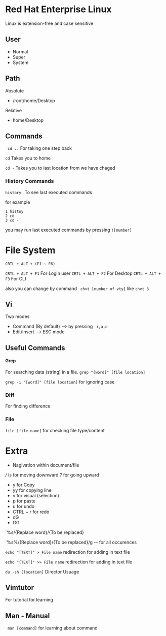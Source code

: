 # Red Hat Enterprise Linux

Linux is extension-free and case sensitive

## User
- Normal
- Super 
- System



## Path
Absolute
-  /root/home/Desktop 

Relative
- home/Desktop

## Commands 

` cd ..`
For taking one step back

` cd `
Takes you to home

` cd - `
Takes you to last location from we have chaged


### History Commands

`history ` To see last executed commands

for example

```
1 histoy
2 cd
3 cd -
```

you may run last executed commands by pressing `![number]` 

# File System



`CRTL + ALT + (F1 ~ F6)` 

`CRTL + ALT + F1` For Login user
`CRTL + ALT + F2` For Desktop
`CRTL + ALT + F3` For CLI

also you can change by command ` chvt [number of vty]` like `chvt 3`


## Vi 
Two modes
- Command (By default) --> by pressing ` i,a,o`
- Edit/Insert --> ESC mode 


## Useful Commands

#### Grep
For searching data (string) in a file.
`grep "[word]" [file location]`


`grep -i "[word]" [file location]` for ignoring case


### Diff
For finding difference 

### File
`file [file name]` for checking file type/content


# Extra

* Nagivation within document/file 

*/* is for moving downward
*?* for going upward

- y for Copy
- yy for copying line
- v for visual (selection)
- p for paste
- u for undo
- CTRL + r for redo
- dG
- GG

`%s/{Replace word}/{To be replaced}

`%s%/{Replace word}/{To be replaced}/g -- for all occurences



`echo "[TEXT]" > File name` redirection for adding in text file

`echo "[TEXT]" >> File name` redirection for adding in text file


`du -sh [location]` Director Usuage 





## Vimtutor 
For tutorial for learning


  

## Man - Manual 
` man [command]` for learning about command  
 


